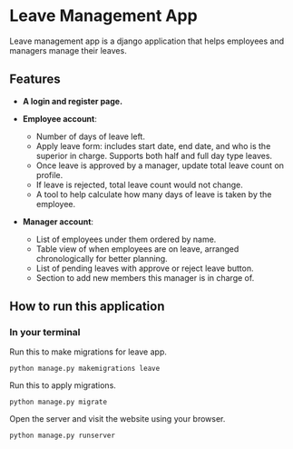 # Leave Management App
Leave management app is a django application that helps employees and managers manage their leaves. 

## Features

- **A login and register page.**

- **Employee account**:
  - Number of days of leave left.
  - Apply leave form: includes start date, end date, and who is the superior in charge. Supports both half and full day type leaves.
  - Once leave is approved by a manager, update total leave count on profile.
  - If leave is rejected, total leave count would not change.
  - A tool to help calculate how many days of leave is taken by the employee.

- **Manager account**:
  - List of employees under them ordered by name.
  - Table view of when employees are on leave, arranged chronologically for better planning.
  - List of pending leaves with approve or reject leave button.
  - Section to add new members this manager is in charge of.

## How to run this application

### In your terminal

Run this to make migrations for leave app.

```shell
python manage.py makemigrations leave
```

Run this to apply migrations.

```shell
python manage.py migrate
```

Open the server and visit the website using your browser.

```shell
python manage.py runserver
```

